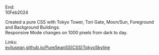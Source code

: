 End:</br>
10Feb2024

Created a pure CSS with Tokyo Tower, Tori Gate, Moon/Sun, Foreground and Background Buildings. </br>
Responsive Mode changes on 1000 pixels from dark to day. </br>

Links: </br>
[evilusean.github.io/PureSeanSS(CSS)TokyoSkyline](https://evilusean.github.io/PureSeanSS(CSS)TokyoSkyline/)
